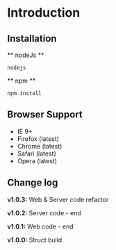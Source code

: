 Introduction
============


Installation
------------

** nodeJs **

```
nodejs
```

** npm **

```
npm install
```


Browser Support
---------------
- IE 9+
- Firefox (latest)
- Chrome (latest)
- Safari (latest)
- Opera (latest)


Change log
----------
**v1.0.3:**
Web & Server code refactor

**v1.0.2:**
Server code - end

**v1.0.1:**
Web code - end

**v1.0.0:**
Struct build
